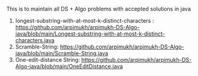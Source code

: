 This is to maintain all DS + Algo problems with accepted solutions in java

1. longest-substring-with-at-most-k-distinct-characters : https://github.com/arpimukh/arpimukh-DS-Algo-java/blob/main/Longest-substring-with-at-most-k-distinct-characters.java
2. Scramble-String: https://github.com/arpimukh/arpimukh-DS-Algo-java/blob/main/Scramble-String.java
3. One-edit-distance String: https://github.com/arpimukh/arpimukh-DS-Algo-java/blob/main/OneEditDistance.java
